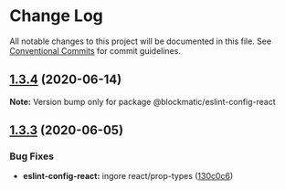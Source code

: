 # Change Log

All notable changes to this project will be documented in this file.
See [Conventional Commits](https://conventionalcommits.org) for commit guidelines.

## [1.3.4](https://github.com/blockmatic/dev-configs/compare/@blockmatic/eslint-config-react@1.3.3...@blockmatic/eslint-config-react@1.3.4) (2020-06-14)

**Note:** Version bump only for package @blockmatic/eslint-config-react





## [1.3.3](https://github.com/blockmatic/dev-configs/compare/@blockmatic/eslint-config-react@1.3.2...@blockmatic/eslint-config-react@1.3.3) (2020-06-05)


### Bug Fixes

* **eslint-config-react:** ingore react/prop-types ([130c0c6](https://github.com/blockmatic/dev-configs/commit/130c0c665d85a9a2eacb2eaeb71b5d18515a407a))
